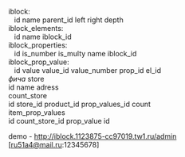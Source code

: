 iblock:  
&nbsp;&nbsp;&nbsp;id name parent_id left right depth   
iblock_elements:  
&nbsp;&nbsp;&nbsp;id name iblock_id  
iblock_properties:  
&nbsp;&nbsp;&nbsp;id is_number is_multy name iblock_id  
iblock_prop_value:  
&nbsp;&nbsp;&nbsp;id value value_id value_number prop_id el_id  
*фича*
store  
id name adress  
count_store  
id store_id product_id prop_values_id count  
item_prop_values  
id count_store_id prop_value id  

demo - http://iblock.1123875-cc97019.tw1.ru/admin [ru51a4@mail.ru:12345678]
